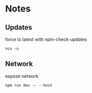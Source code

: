 # Notes

## Updates

force to latest with npm-check-updates

    ncu -u

## Network

expose network

    npm run dev -- --host
